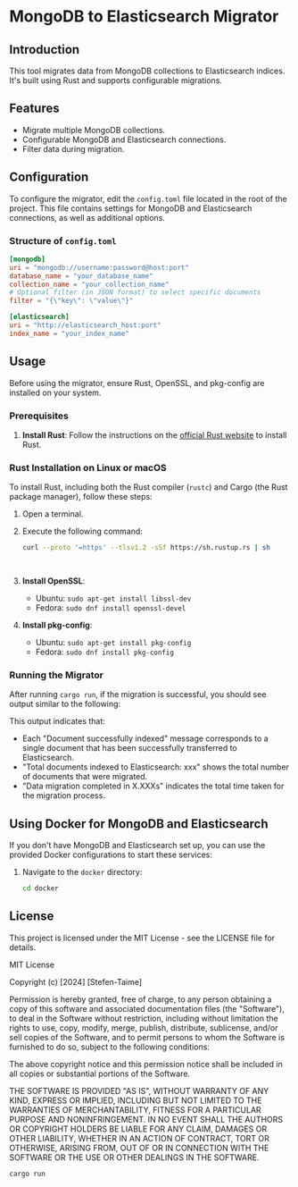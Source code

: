 # MongoDB to Elasticsearch Migrator

## Introduction
This tool migrates data from MongoDB collections to Elasticsearch indices. It's built using Rust and supports configurable migrations.

## Features
- Migrate multiple MongoDB collections.
- Configurable MongoDB and Elasticsearch connections.
- Filter data during migration.

## Configuration

To configure the migrator, edit the `config.toml` file located in the root of the project. This file contains settings for MongoDB and Elasticsearch connections, as well as additional options.

### Structure of `config.toml`

```toml
[mongodb]
uri = "mongodb://username:password@host:port"
database_name = "your_database_name"
collection_name = "your_collection_name"
# Optional filter (in JSON format) to select specific documents
filter = "{\"key\": \"value\"}"

[elasticsearch]
uri = "http://elasticsearch_host:port"
index_name = "your_index_name"

```


## Usage

Before using the migrator, ensure Rust, OpenSSL, and pkg-config are installed on your system.

### Prerequisites

1. **Install Rust**: 
   Follow the instructions on the [official Rust website](https://www.rust-lang.org/tools/install) to install Rust.

### Rust Installation on Linux or macOS

To install Rust, including both the Rust compiler (`rustc`) and Cargo (the Rust package manager), follow these steps:

1. Open a terminal.
2. Execute the following command:
   ```bash
   curl --proto '=https' --tlsv1.2 -sSf https://sh.rustup.rs | sh

  

2. **Install OpenSSL**: 
   - Ubuntu: `sudo apt-get install libssl-dev`
   - Fedora: `sudo dnf install openssl-devel`

3. **Install pkg-config**:
   - Ubuntu: `sudo apt-get install pkg-config`
   - Fedora: `sudo dnf install pkg-config`

### Running the Migrator


After running `cargo run`, if the migration is successful, you should see output similar to the following:

This output indicates that:
- Each "Document successfully indexed" message corresponds to a single document that has been successfully transferred to Elasticsearch.
- "Total documents indexed to Elasticsearch: xxx" shows the total number of documents that were migrated.
- "Data migration completed in X.XXXs" indicates the total time taken for the migration process.

## Using Docker for MongoDB and Elasticsearch

If you don't have MongoDB and Elasticsearch set up, you can use the provided Docker configurations to start these services:

1. Navigate to the `docker` directory:
   ```bash
   cd docker

## License

This project is licensed under the MIT License - see the LICENSE file for details.

MIT License

Copyright (c) [2024] [Stefen-Taime]

Permission is hereby granted, free of charge, to any person obtaining a copy
of this software and associated documentation files (the "Software"), to deal
in the Software without restriction, including without limitation the rights
to use, copy, modify, merge, publish, distribute, sublicense, and/or sell
copies of the Software, and to permit persons to whom the Software is
furnished to do so, subject to the following conditions:

The above copyright notice and this permission notice shall be included in all
copies or substantial portions of the Software.

THE SOFTWARE IS PROVIDED "AS IS", WITHOUT WARRANTY OF ANY KIND, EXPRESS OR
IMPLIED, INCLUDING BUT NOT LIMITED TO THE WARRANTIES OF MERCHANTABILITY,
FITNESS FOR A PARTICULAR PURPOSE AND NONINFRINGEMENT. IN NO EVENT SHALL THE
AUTHORS OR COPYRIGHT HOLDERS BE LIABLE FOR ANY CLAIM, DAMAGES OR OTHER
LIABILITY, WHETHER IN AN ACTION OF CONTRACT, TORT OR OTHERWISE, ARISING FROM,
OUT OF OR IN CONNECTION WITH THE SOFTWARE OR THE USE OR OTHER DEALINGS IN THE
SOFTWARE.


```bash
cargo run


